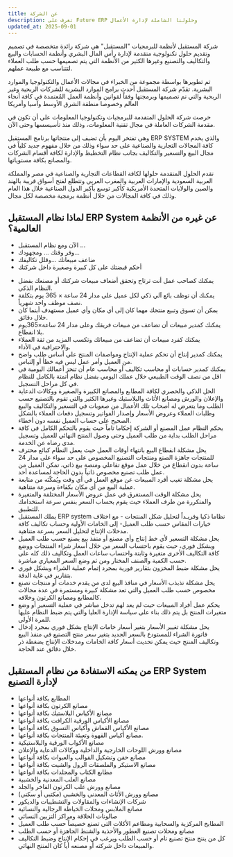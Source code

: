 ```yaml
---
title: عن الشركة
description: تعرف على Future ERP وحلولنا الشاملة لإدارة الأعمال
updated_at: 2025-09-01
---
```


شركة المستقبل لأنظمة للبرمجيات "المستقبل"  هي شركة رائدة متخصصة في تصميم وتقديم حلول تكنولوجية متقدمة لإدارة رأس المال البشري وأنظمة الحسابات والبيع والتكاليف والتصنيع وغيرها الكثير من الأنظمة التي يتم تصميمها حسب طلب العملاء لتتناسب مع طبيعة عملهم.

تم تطويرها بواسطة مجموعة من الخبراء في مجالات الأعمال والتكنولوجيا والموارد البشرية. تقدّم شركة المستقبل أحدث برامج الموارد البشرية للشركات الربحية وغير الربحية والتي تم تصميمها وبرمجتها وفقاً لقوانين وأنظمة العمل المُعتمدة في كافة أنحاء العالم وخصوصا منطقة الشرق الأوسط وآسيا وأمريكا 

حرصت شركة الحلول المتقدمة للبرمجيات وتكنولوجيا المعلومات على أن تكون في مقدمة الشركات العاملة في مجال تقنية المعلومات، وذلك منذ تأسيسسها وحتى الآن.

وهي تفتخر اليوم بأن تضيف إلى منتجاتها برنامج المستقبل ERP SYSTEM والذي يخدم كافة المجالات التجارية والصناعية على حد سواء وذلك من خلال مفهوم جديد كلياً في مجال البيع والتسعير والتكاليف بجانب نظام التخطيط والإدارة لكافة أقسام الشركات والمصانع بكافة مستوياتها.

تقدم الحلول المتقدمة حلولها لكافة القطاعات التجارية والصناعية في مصر والمملكة العربية السعودية والإمارات العربية والمغرب العربي وتتطلع لفتح أسواق قريبة بالهند والصين والولايات المتحدة الأمريكية كأكبر توسع بأكبر الدول الصناعية خلال هذا العام وذلك في كافة المجالات من خلال أنظمة برمجية مخصصة لكل مجال.

## لماذا نظام المستقبل ERP System عن غيره من الأنظمة العالمية؟

* الآن ومع نظام المستقبل ...
* وفر وقتك ... ومجهودك...
* ضاعف مبيعاتك ...وقلل تكاليفك
* أحكم قبضتك على كل كبيرة وصغيرة داخل شركتك

- يمكنك كصاحب عمل أنت ترتاح وتحقق أضعاف مبيعات شركتك أو مصنعك بفضل النظام الذكي.
- يمكنك أن توظف بائع آلي ذكي لكل عميل على مدار 24 ساعة × 365 يوم بتكلفة نصف موظف واحد شهرياً.
- يمكن أن تسوق وتبيع منتجك مهما كان إلى أي مكان وأي عميل مستهدف أينما كان خلال دقائق.
- يمكنك كمدير مبيعات أن تضاعف من مبيعات فريقك وعلى مدار 24 ساعة×365يوم بلا انقطاع.
- يمكنك كفرد مبيعات أن تضاعف من مبيعاتك وتكسب المزيد من ثقة العملاء والاحترافية في الأداء.
- يمكنك كمدير إنتاج أن تحكم عملية الإنتاج ومواصفات المنتج على أساس طلب واضح من العميل وأمر عمل ليس فيه خطأ أو إلتباس.
- يمكنك كمدير حسابات أو محاسب تكاليف أو محاسب عام أن تنجز أعمالك اليومية في اقل من نصف الوقت الطبيعي خلال عملك اليومي بفضل نظام أتمتة بالكامل للنظام في كل مراحل التسجيل.
- الحل الذكي والحصري لكافة المطابع والمصانع الكبيرة والصغيرة ووكالات الدعاية والإعلان والورش ومصانع الأثاث والبلاستيك وغيرها الكثير والتي تقوم بالتصنيع حسب الطلب وما يتعرض له أصحاب تلك الأعمال من صعوبات في التسعير والتكاليف والبيع وطلبات العملاء وعروض الأسعار وإصدار الفواتير وتسجيل دفعات العملاء بالشكل الصحيح على حساب العميل نفسه دون أخطاء.
- يحكم النظام عمل المصنع أو الشركة إحكاما تاماً حيث يقوم بالتحكم الكامل في كافة مراحل الطلب بداية من طلب العميل وحتى وصول المنتج النهائي للعميل وتسجيل مدى رضاه عن الخدمة.
- يحل مشكلة انقطاع البيع بانتهاء أوقات العمل حيث يعمل النظام كبائع محترف للمنتجات جاهزة الصنع ومنتجات التصنيع المخصوص على حد سواء على مدار 24 ساعة بدون انقطاع من خلال عمل موقع تفاعلي ومنصة بيع ذاتي، تمكن العميل من عمل طلب تصنيع مخصوص ذاتياً بدون الحاجة لمساعدة أحد.
- يحل مشكلة تغيب أفرد المبيعات عن موقع العمل في أي وقت ويُمكّنَه من متابعة عملية البيع من أي مكان بكفاءة وسرعة متناهية.
- يحل مشكلة الوقت المستغرق في عمل عروض الأسعار المختلفة والمتغيرة والمتكررة من طرف العملاء حيث يقوم بحساب السعر بنفس سرعة استخدامك للتطبيق.
- يملك المستقبل ERP system نظاما ذكيا وفريـداً لتحليل شكل المنتجات - مع اختلاف خيارات المقاس حسب طلب العميل- إلى الخامات الأولية وحساب تكاليف كافة مدخلات الإنتاج لتحليل السعر بسرعة متناهية.
- يحل مشكلة التسعير لأي خط إنتاج وأي مصنع أو منفذ بيع يصنع حسب طلب العميل وبشكل فوري، حيث يقوم باحتساب السعر من خلال أسعار شراء المنتجات ووضع كافة التكاليف الأخرى متغيرة وثابتة واحتساب ساعات العمل وتكاليف ذلك كله على حسب الكمية والصنف المختار ومن ثم وضع السعر المعياري مباشرة.
- يحل مشكلة ضبط المخزون بتقارير فورية بمجرد إتمام عملية الشراء وبشكل فوري بتقارير في غاية الدقة.
- يحل مشكلة تذبذب الأسعار في منافذ البيع لدى من يقدم خدمات أو منتجات تصنع مخصوص حسب طلب العميل والتي تعد مشكلة كبيرة ومستمرة في عدة مجالات كالمطابع ومصانع الكرتون وخلافه.
- يحكم عمل أفراد المبيعات حيث لم يعد لهم تدخل مباشر في عملية التسعير أو وضع متغيرات المنتج بل يتم ذلك بناء على سياسة الإدارة العليا والتي يتم ضبط النظام عليها للمرة الأولى.
- يحل مشكلة تغيير الأسعار بتغير أسعار خامات الإنتاج بشكل فوري بمجرد إدخال فاتورة الشراء للمستودع بالسعر الجديد يتغير سعر منتج التصنيع في منفذ البيع وتكاليف المنتج حيث يمكن تحديث أسعار كافة الخامات ومدخلات الإنتاج بضغطة ذر خلال دقائق عند الحاجة.

## من يمكنه الاستفادة من نظام المستقبل ERP System لإدارة التصنيع

- المطابع بكافة أنواعها
- مصانع الكرتون بكافة أنواعها
- مصانع الأكياس البلاستيك بكافة أنواعها
- مصانع الأكياس الورقية الكرافت بكافة أنواعها
- مصانع الأكياس القماش وأكياس التسوق بكافة أنواعها
- مصانع أكياس القهوة وتعبئة المنتجات بكافة أنواعها.
- مصانع الأكواب الورقية والبلاستيكية
- مصانع وورش اللوحات الخارجية والداخلية ووكالات الدعاية والإعلان
- مصانع حقن وتشكيل القوالب والعبوات بكافة أنواعها
- مصانع الاستيكر والملصقات الرول والشيت بكافة أنواعها
- مطابع الكتاب والمجلدات بكافة أنواعها
- مصانع العلب المعدنية والخشبية
- مصانع وورش علب الكرتون الفاخر والجلد
- مصانع وورش الأثاث المعدني والخشبي (مكتبي أو سكني)
- شركات الإنشاءات والمقاولات والتشطيبات والديكور
- مصانع الملابس ومحلات الخياطة الرجالية والنسائية
- صالونات الحلاقة ومراكز التزيين النسائي
- المطابخ المركزية والسحابية ومطاعم الأكلات التي تصنع خصيصاً حسب طلب العميل
- مصانع ومحلات تصنيع العطور والأحذية والشنط الجاهزة أو حسب الطلب
- كل من ينتج منتج تصنيع تام أو حسب الطلب ويرغب في إحكام الإنتاج وضبط التكاليف والمبيعات داخل شركته أو مصنعه أياً كان المنتج النهائي.
